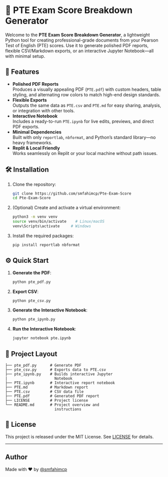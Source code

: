 # 📄 PTE Exam Score Breakdown Generator

Welcome to the **PTE Exam Score Breakdown Generator**, a lightweight Python tool for creating professional-grade documents from your Pearson Test of English (PTE) scores. Use it to generate polished PDF reports, flexible CSV/Markdown exports, or an interactive Jupyter Notebook—all with minimal setup.

## 🚀 Features

- **Polished PDF Reports**  
  Produces a visually appealing PDF (`PTE.pdf`) with custom headers, table styling, and alternating row colors to match high-end design standards.
- **Flexible Exports**  
  Outputs the same data as `PTE.csv` and `PTE.md` for easy sharing, analysis, or integration with other tools.
- **Interactive Notebook**  
  Includes a ready-to-run `PTE.ipynb` for live edits, previews, and direct PDF exports.
- **Minimal Dependencies**  
  Built with only `reportlab`, `nbformat`, and Python’s standard library—no heavy frameworks.
- **Replit & Local Friendly**  
  Works seamlessly on Replit or your local machine without path issues.


## 🛠️ Installation

1. Clone the repository:

   ```bash
   git clone https://github.com/smfahimcp/Pte-Exam-Score
   cd Pte-Exam-Score
   ```
2. (Optional) Create and activate a virtual environment:

   ```bash
   python3 -m venv venv
   source venv/bin/activate    # Linux/macOS
   venv\Scripts\activate     # Windows
   ```
3. Install the required packages:

   ```bash
   pip install reportlab nbformat
   ```

## ⚙️ Quick Start

1. **Generate the PDF**:

   ```bash
   python pte_pdf.py
   ```
2. **Export CSV**:

   ```bash
   python pte_csv.py
   ```
3. **Generate the Interactive Notebook**:

   ```bash
   python pte_ipynb.py
   ```
4. **Run the Interactive Notebook**:

   ```bash
   jupyter notebook pte.ipynb
   ```

 
## 📂 Project Layout
```
├── pte_pdf.py      # Generate PDF
├── pte_csv.py      # Exports data to PTE.csv 
├── pte_ipynb.py    # Builds interactive Jupyter 
|                     Notebook
├── PTE.ipynb       # Interactive report notebook
├── PTE.md          # Markdown report
├── PTE.csv         # CSV data file
├── PTE.pdf         # Generated PDF report
├── LICENSE         # Project license
└── README.md       # Project overview and 
                      instructions
```

## 📄 License

This project is released under the MIT License. See [LICENSE](LICENSE) for details.

---
## Author

Made with ❤️ by [@smfahimcp](https://github.com/smfahimcp)
